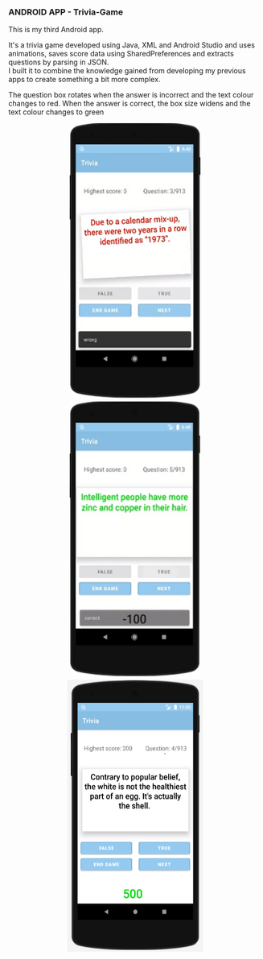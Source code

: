 ### ANDROID APP - Trivia-Game
This is my third Android app. <br/>

It's a trivia game developed using Java, XML and Android Studio and uses animations, saves score data using SharedPreferences and extracts questions by parsing in JSON. <br/>
I built it to combine the knowledge gained from developing my previous apps to create something a bit more complex. <br/>

The question box rotates when the answer is incorrect and the text colour changes to red.
When the answer is correct, the box size widens and the text colour changes to green


<p align="center">
 <img src="trivia1.bmp" width="260" height="550">
 <img src="trivia2.bmp" width="260" height="550">
 <img src="trivia3.bmp" width="270" height="540">
</p>


